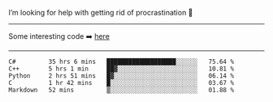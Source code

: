 I’m looking for help with getting rid of procrastination 🤔

-----

Some interesting code :arrow_right: [here](https://github.com/zhen8838/playground)

-----

<!--START_SECTION:waka-->
```text
C#         35 hrs 6 mins   ███████████████████░░░░░░   75.64 % 
C++        5 hrs 1 min     ██▓░░░░░░░░░░░░░░░░░░░░░░   10.81 % 
Python     2 hrs 51 mins   █▓░░░░░░░░░░░░░░░░░░░░░░░   06.14 % 
C          1 hr 42 mins    █░░░░░░░░░░░░░░░░░░░░░░░░   03.67 % 
Markdown   52 mins         ▒░░░░░░░░░░░░░░░░░░░░░░░░   01.88 % 
```
<!--END_SECTION:waka-->

<!--
**zhen8838/zhen8838** is a ✨ _special_ ✨ repository because its `README.md` (this file) appears on your GitHub profile.

Here are some ideas to get you started:

- 🔭 I’m currently working on ...
- 🌱 I’m currently learning ...
- 👯 I’m looking to collaborate on ...
 ...
- 💬 Ask me about ...
- 📫 How to reach me: ...
- 😄 Pronouns: ...
- ⚡ Fun fact: ...
-->
